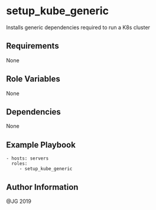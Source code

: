 setup_kube_generic
=========

Installs generic dependencies required to run a K8s cluster


Requirements
------------

None


Role Variables
--------------

None


Dependencies
------------

None


Example Playbook
----------------

    - hosts: servers
      roles:
         - setup_kube_generic


Author Information
------------------

@JG 2019
